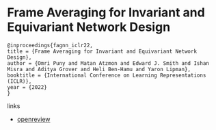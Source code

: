 # Frame Averaging for Invariant and Equivariant Network Design

```
@inproceedings{fagnn_iclr22,
title = {Frame Averaging for Invariant and Equivariant Network Design},
author = {Omri Puny and Matan Atzmon and Edward J. Smith and Ishan Misra and Aditya Grover and Heli Ben-Hamu and Yaron Lipman},
booktitle = {International Conference on Learning Representations (ICLR)},
year = {2022}
}
```

links
- [openreview](https://openreview.net/forum?id=zIUyj55nXR)

